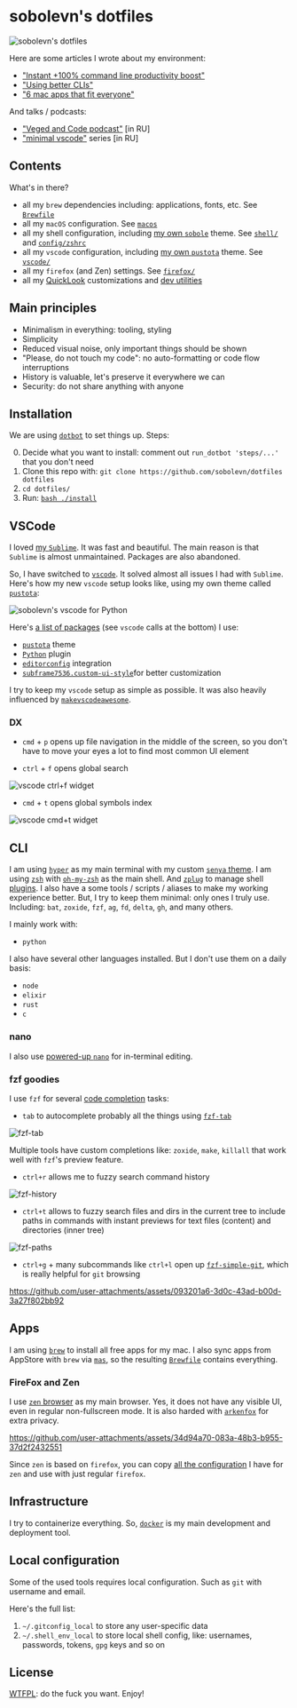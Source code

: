 # sobolevn's dotfiles

![sobolevn's dotfiles](https://raw.githubusercontent.com/sobolevn/dotfiles/master/media/hyper.png)

Here are some articles I wrote about my environment:

- ["Instant +100% command line productivity boost"](https://dev.to/sobolevn/instant-100-command-line-productivity-boost)
- ["Using better CLIs"](https://dev.to/sobolevn/using-better-clis-6o8)
- ["6 mac apps that fit everyone"](https://sobolevn.me/2019/07/6-best-mac-apps)

And talks / podcasts:

- ["Veged and Code podcast"](https://www.youtube.com/watch?v=nEF0I3VkmPA) \[in RU\]
- ["minimal vscode"](https://www.youtube.com/watch?v=frZkPK_1Ui4&list=PLbr8rVGhPD0UriABMtqJ6oybD2d2ScT3u&pp=gAQB) series \[in RU\]


## Contents

What's in there?

- all my `brew` dependencies including: applications, fonts, etc. See [`Brewfile`](https://github.com/sobolevn/dotfiles/blob/master/Brewfile)
- all my `macOS` configuration. See [`macos`](https://github.com/sobolevn/dotfiles/blob/master/macos/)
- all my shell configuration, including [my own `sobole`](https://github.com/sobolevn/sobole-zsh-theme) theme. See [`shell/`](https://github.com/sobolevn/dotfiles/tree/master/shell) and [`config/zshrc`](https://github.com/sobolevn/dotfiles/blob/master/config/zshrc)
- all my `vscode` configuration, including [my own `pustota`](https://github.com/sobolevn/pustota) theme. See [`vscode/`](https://github.com/sobolevn/dotfiles/tree/master/vscode)
- all my `firefox` (and Zen) settings. See [`firefox/`](https://github.com/sobolevn/dotfiles/tree/master/firefox)
- all my [QuickLook](https://github.com/sindresorhus/quick-look-plugins) customizations and [dev utilities](https://github.com/sbarex/SourceCodeSyntaxHighlight)


## Main principles

- Minimalism in everything: tooling, styling
- Simplicity
- Reduced visual noise, only important things should be shown
- "Please, do not touch my code": no auto-formatting or code flow interruptions
- History is valuable, let's preserve it everywhere we can
- Security: do not share anything with anyone


## Installation

We are using [`dotbot`](https://github.com/anishathalye/dotbot/)
to set things up. Steps:

0. Decide what you want to install: comment out `run_dotbot 'steps/...'` that you don't need
1. Clone this repo with: `git clone https://github.com/sobolevn/dotfiles dotfiles`
2. `cd dotfiles/`
3. Run: [`bash ./install`](https://github.com/sobolevn/dotfiles/blob/master/install)


## VSCode

I loved [my `Sublime`](https://github.com/sobolevn/dotfiles/tree/34ee628e515f7fc782566b946a3b4ca906bad7ba/sublime3-conf).
It was fast and beautiful.
The main reason is that `Sublime` is almost unmaintained.
Packages are also abandoned.

So, I have switched to [`vscode`](https://formulae.brew.sh/cask/visual-studio-code).
It solved almost all issues I had with `Sublime`.
Here's how my new `vscode` setup looks like, using my own theme called [`pustota`](https://github.com/sobolevn/pustota):

![sobolevn's vscode for Python](https://raw.githubusercontent.com/sobolevn/dotfiles/master/media/vscode.png)

Here's [a list of packages](https://github.com/sobolevn/dotfiles/blob/master/Brewfile) (see `vscode` calls at the bottom) I use:

- [`pustota`](https://github.com/sobolevn/pustota) theme
- [`Python`](https://github.com/Microsoft/vscode-python) plugin
- [`editorconfig`](https://editorconfig.org/) integration
- [`subframe7536.custom-ui-style`](https://github.com/subframe7536/vscode-custom-ui-style)for better customization

I try to keep my `vscode` setup as simple as possible.
It was also heavily influenced by [`makevscodeawesome`](https://makevscodeawesome.com/).

### DX

- `cmd` + `p` opens up file navigation in the middle of the screen, so you don't have to move your eyes a lot to find most common UI element

- `ctrl` + `f` opens global search

![vscode ctrl+f widget](https://raw.githubusercontent.com/sobolevn/dotfiles/master/media/vscode-cmd-shift-f.png)

- `cmd` + `t` opens global symbols index

![vscode cmd+t widget](https://raw.githubusercontent.com/sobolevn/dotfiles/master/media/vscode-cmd-t.png)


## CLI

I am using [`hyper`](https://hyper.is/) as my main terminal with my custom [`senya` theme](https://github.com/sobolevn/senya).
I am using [`zsh`](https://github.com/zsh-users/zsh) with [`oh-my-zsh`](https://github.com/robbyrussell/oh-my-zsh)
as the main shell.
And [`zplug`](https://github.com/zplug/zplug) to manage shell [plugins](https://github.com/sobolevn/dotfiles/blob/master/config/zplugrc).
I also have a some tools / scripts / aliases to make my working experience better.
But, I try to keep them minimal: only ones I truly use. Including: `bat`, `zoxide`, `fzf`, `ag`, `fd`, `delta`, `gh`, and many others.

I mainly work with:

- `python`

I also have several other languages installed.
But I don't use them on a daily basis:

- `node`
- `elixir`
- `rust`
- `c`

### nano

I also use [powered-up `nano`](https://github.com/sobolevn/dotfiles/blob/master/config/nanorc)
for in-terminal editing.

### fzf goodies

I use `fzf` for several [code completion](https://github.com/sobolevn/dotfiles/blob/master/shell/.completions) tasks:

- `tab` to autocomplete probably all the things using [`fzf-tab`](https://github.com/Aloxaf/fzf-tab)

![fzf-tab](https://raw.githubusercontent.com/sobolevn/dotfiles/master/media/fzf-tab.png)

Multiple tools have custom completions like: `zoxide`, `make`, `killall`
that work well with `fzf`'s preview feature.

- `ctrl+r` allows me to fuzzy search command history

![fzf-history](https://raw.githubusercontent.com/sobolevn/dotfiles/master/media/fzf-history.png)

- `ctrl+t` allows to fuzzy search files and dirs in the current tree to include paths in commands with instant previews for text files (content) and directories (inner tree)

![fzf-paths](https://raw.githubusercontent.com/sobolevn/dotfiles/master/media/fzf-paths.png)

- `ctrl+g` + many subcommands like `ctrl+l` open up [`fzf-simple-git`](https://github.com/sobolevn/fzf-simple-git), which is really helpful for `git` browsing

https://github.com/user-attachments/assets/093201a6-3d0c-43ad-b00d-3a27f802bb92


## Apps

I am using [`brew`](https://brew.sh/) to install all free apps for my mac.
I also sync apps from AppStore with `brew` via [`mas`](https://formulae.brew.sh/formula/mas),
so the resulting [`Brewfile`](https://github.com/sobolevn/dotfiles/blob/master/Brewfile) contains everything.

### FireFox and Zen

I use [`zen` browser](https://zen-browser.app) as my main browser. Yes, it does not have any visible UI, even in regular non-fullscreen mode. It is also harded with [`arkenfox`](github.com/arkenfox/user.js) for extra privacy.

https://github.com/user-attachments/assets/34d94a70-083a-48b3-b955-37d2f2432551

Since `zen` is based on `firefox`, you can copy [all the configuration](https://github.com/sobolevn/dotfiles/tree/master/firefox) I have for `zen` and use with just regular `firefox`.


## Infrastructure

I try to containerize everything.
So, [`docker`](https://formulae.brew.sh/cask/docker) is my main development and deployment tool.


## Local configuration

Some of the used tools requires local configuration. Such as `git` with username and email.

Here's the full list:

1. `~/.gitconfig_local` to store any user-specific data
2. `~/.shell_env_local` to store local shell config, like: usernames, passwords, tokens, `gpg` keys and so on


## License

[WTFPL](https://en.wikipedia.org/wiki/WTFPL): do the fuck you want. Enjoy!
